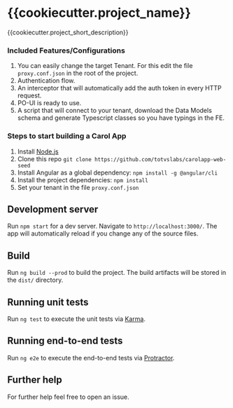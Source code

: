 # {{cookiecutter.project_name}}

{{cookiecutter.project_short_description}}

### Included Features/Configurations

1. You can easily change the target Tenant. For this edit the file `proxy.conf.json` in the root of the project.
2. Authentication flow. 
3. An interceptor that will automatically add the auth token in every HTTP request.
4. PO-UI is ready to use.
5. A script that will connect to your tenant, download the Data Models schema and generate Typescript classes so you have typings in the FE.

### Steps to start building a Carol App

1. Install [Node.js](https://nodejs.org/en/download/)
2. Clone this repo `git clone https://github.com/totvslabs/carolapp-web-seed`
3. Install Angular as a global dependency: `npm install -g @angular/cli`
4. Install the project dependencies: `npm install`
5. Set your tenant in the file `proxy.conf.json`

## Development server

Run `npm start` for a dev server. Navigate to `http://localhost:3000/`. The app will automatically reload if you change any of the source files.

## Build

Run `ng build --prod` to build the project. The build artifacts will be stored in the `dist/` directory.

## Running unit tests

Run `ng test` to execute the unit tests via [Karma](https://karma-runner.github.io).

## Running end-to-end tests

Run `ng e2e` to execute the end-to-end tests via [Protractor](http://www.protractortest.org/).

## Further help

For further help feel free to open an issue.
